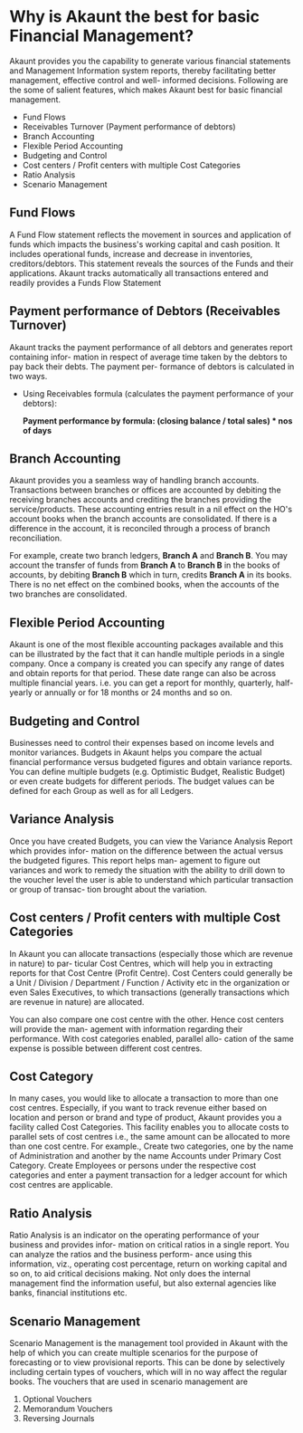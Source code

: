 # Why is Akaunt the best for basic Financial Management?
Akaunt provides you the capability to generate various financial statements and Management
Information system reports, thereby facilitating better management, effective control and well-
informed decisions. Following are the some of salient features, which makes Akaunt best for
basic financial management.

- Fund Flows
- Receivables Turnover (Payment performance of debtors)
- Branch Accounting
- Flexible Period Accounting
- Budgeting and Control
- Cost centers / Profit centers with multiple Cost Categories
- Ratio Analysis
- Scenario Management

## Fund Flows
A Fund Flow statement reflects the movement in sources and application of funds which impacts
the business's working capital and cash position. It includes operational funds, increase and
decrease in inventories, creditors/debtors. This statement reveals the sources of the Funds and
their applications. Akaunt tracks automatically all transactions entered and readily provides a
Funds Flow Statement

## Payment performance of Debtors (Receivables Turnover)
Akaunt tracks the payment performance of all debtors and generates report containing infor-
mation in respect of average time taken by the debtors to pay back their debts. The payment per-
formance of debtors is calculated in two ways.
- Using Receivables formula (calculates the payment performance of your debtors): 

    **Payment performance by formula: (closing balance / total sales) * nos of days**

## Branch Accounting
Akaunt provides you a seamless way of handling branch accounts. Transactions between
branches or offices are accounted by debiting the receiving branches accounts and crediting the
branches providing the service/products. These accounting entries result in a nil effect on the
HO's account books when the branch accounts are consolidated. If there is a difference in the
account, it is reconciled through a process of branch reconciliation.

For example, create two branch ledgers, **Branch A** and **Branch B**. You may account the transfer
of funds from **Branch A** to **Branch B** in the books of accounts, by debiting **Branch B** which in
turn, credits **Branch A** in its books. There is no net effect on the combined books, when the
accounts of the two branches are consolidated.

## Flexible Period Accounting
Akaunt is one of the most flexible accounting packages available and this can be illustrated
by the fact that it can handle multiple periods in a single company. Once a company is created you
can specify any range of dates and obtain reports for that period. These date range can also be
across multiple financial years. i.e. you can get a report for monthly, quarterly, half-yearly or
annually or for 18 months or 24 months and so on.

## Budgeting and Control
Businesses need to control their expenses based on income levels and monitor variances.
Budgets in Akaunt helps you compare the actual financial performance versus budgeted
figures and obtain variance reports. You can define multiple budgets (e.g. Optimistic Budget,
Realistic Budget) or even create budgets for different periods. The budget values can be defined
for each Group as well as for all Ledgers.

## Variance Analysis
Once you have created Budgets, you can view the Variance Analysis Report which provides infor-
mation on the difference between the actual versus the budgeted figures. This report helps man-
agement to figure out variances and work to remedy the situation with the ability to drill down to
the voucher level the user is able to understand which particular transaction or group of transac-
tion brought about the variation.

## Cost centers / Profit centers with multiple Cost Categories
In Akaunt you can allocate transactions (especially those which are revenue in nature) to par-
ticular Cost Centres, which will help you in extracting reports for that Cost Centre (Profit Centre).
Cost Centers could generally be a Unit / Division / Department / Function / Activity etc in the
organization or even Sales Executives, to which transactions (generally transactions which are
revenue in nature) are allocated.

You can also compare one cost centre with the other. Hence cost centers will provide the man-
agement with information regarding their performance. With cost categories enabled, parallel allo-
cation of the same expense is possible between different cost centres.

## Cost Category
In many cases, you would like to allocate a transaction to more than one cost centres. Especially,
if you want to track revenue either based on location and person or brand and type of product,
Akaunt provides you a facility called Cost Categories. This facility enables you to allocate
costs to parallel sets of cost centres i.e., the same amount can be allocated to more than one cost
centre.
For example., Create two categories, one by the name of Administration and another by the
name Accounts under Primary Cost Category. Create Employees or persons under the
respective cost categories and enter a payment transaction for a ledger account for which cost
centres are applicable.

## Ratio Analysis
Ratio Analysis is an indicator on the operating performance of your business and provides infor-
mation on critical ratios in a single report. You can analyze the ratios and the business perform-
ance using this information, viz., operating cost percentage, return on working capital and so on,
to aid critical decisions making. Not only does the internal management find the information
useful, but also external agencies like banks, financial institutions etc.

## Scenario Management
Scenario Management is the management tool provided in Akaunt with the help of which you
can create multiple scenarios for the purpose of forecasting or to view provisional reports. This
can be done by selectively including certain types of vouchers, which will in no way affect the
regular books. The vouchers that are used in scenario management are

1. Optional Vouchers
2. Memorandum Vouchers
3. Reversing Journals
